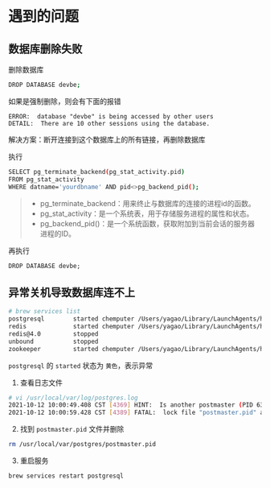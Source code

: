 # 遇到的问题

## 数据库删除失败

删除数据库

```bash
DROP DATABASE devbe;
```

如果是强制删除，则会有下面的报错

```shell
ERROR:  database "devbe" is being accessed by other users
DETAIL:  There are 10 other sessions using the database.
```

解决方案：断开连接到这个数据库上的所有链接，再删除数据库

执行

``` bash
SELECT pg_terminate_backend(pg_stat_activity.pid)
FROM pg_stat_activity
WHERE datname='yourdbname' AND pid<>pg_backend_pid(); 
```

> - pg_terminate_backend：用来终止与数据库的连接的进程id的函数。
> - pg_stat_activity：是一个系统表，用于存储服务进程的属性和状态。
> - pg_backend_pid()：是一个系统函数，获取附加到当前会话的服务器进程的ID。

再执行

```
DROP DATABASE devbe;
```


## 异常关机导致数据库连不上

``` bash
# brew services list
postgresql        started chemputer /Users/yagao/Library/LaunchAgents/homebrew.mxcl.postgresql.plist
redis             started chemputer /Users/yagao/Library/LaunchAgents/homebrew.mxcl.redis.plist
redis@4.0         stopped
unbound           stopped
zookeeper         started chemputer /Users/yagao/Library/LaunchAgents/homebrew.mxcl.zookeeper.plist
```

`postgresql` 的 `started` 状态为 `黄色`，表示异常

1. 查看日志文件

```bash
# vi /usr/local/var/log/postgres.log
2021-10-12 10:00:49.408 CST [4369] HINT:  Is another postmaster (PID 638) running in data directory "/usr/local/var/postgres"?
2021-10-12 10:00:59.428 CST [4389] FATAL:  lock file "postmaster.pid" already exists
```

2. 找到 `postmaster.pid` 文件并删除

``` bash
rm /usr/local/var/postgres/postmaster.pid
```

3. 重启服务

``` bash
brew services restart postgresql
```